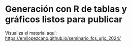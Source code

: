 # Generación con R de tablas y gráficos listos para publicar

Visualiza el material aquí: <https://emilopezcano.github.io/seminario_fcs_urjc_2024/>

